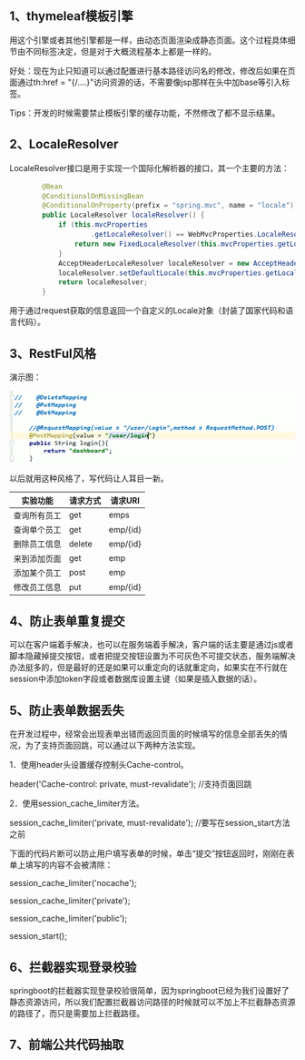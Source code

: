 





## 1、thymeleaf模板引擎

用这个引擎或者其他引擎都是一样，由动态页面渲染成静态页面。这个过程具体细节由不同标签决定，但是对于大概流程基本上都是一样的。

好处：现在为止只知道可以通过配置进行基本路径访问名的修改，修改后如果在页面通过th:href = "{/....}"访问资源的话，不需要像jsp那样在头中加base等引入标签。

Tips：开发的时候需要禁止模板引擎的缓存功能，不然修改了都不显示结果。

## 2、LocaleResolver

LocaleResolver接口是用于实现一个国际化解析器的接口，其一个主要的方法：

```java
		@Bean
		@ConditionalOnMissingBean
		@ConditionalOnProperty(prefix = "spring.mvc", name = "locale")
		public LocaleResolver localeResolver() {
			if (this.mvcProperties
					.getLocaleResolver() == WebMvcProperties.LocaleResolver.FIXED) {
				return new FixedLocaleResolver(this.mvcProperties.getLocale());
			}
			AcceptHeaderLocaleResolver localeResolver = new AcceptHeaderLocaleResolver();
			localeResolver.setDefaultLocale(this.mvcProperties.getLocale());
			return localeResolver;
		}
```

用于通过request获取的信息返回一个自定义的Locale对象（封装了国家代码和语言代码）。



## 3、RestFul风格

演示图：

![1545911415615](1545911371(1).jpg)

以后就用这种风格了，写代码让人耳目一新。

| 实验功能     | 请求方式 | 请求URI  |
| ------------ | -------- | -------- |
| 查询所有员工 | get      | emps     |
| 查询单个员工 | get      | emp/{id} |
| 删除员工信息 | delete   | emp/{id} |
| 来到添加页面 | get      | emp      |
| 添加某个员工 | post     | emp      |
| 修改员工信息 | put      | emp/{id} |



## 4、防止表单重复提交

可以在客户端着手解决，也可以在服务端着手解决，客户端的话主要是通过js或者脚本隐藏掉提交按钮，或者把提交按钮设置为不可灰色不可提交状态，服务端解决办法挺多的，但是最好的还是如果可以重定向的话就重定向，如果实在不行就在session中添加token字段或者数据库设置主键（如果是插入数据的话）。



## 5、防止表单数据丢失

在开发过程中，经常会出现表单出错而返回页面的时候填写的信息全部丢失的情况，为了支持页面回跳，可以通过以下两种方法实现。

1．使用header头设置缓存控制头Cache-control。

header('Cache-control: private, must-revalidate'); //支持页面回跳

2．使用session_cache_limiter方法。

session_cache_limiter('private, must-revalidate'); //要写在session_start方法之前

下面的代码片断可以防止用户填写表单的时候，单击“提交”按钮返回时，刚刚在表单上填写的内容不会被清除：

session_cache_limiter('nocache');

session_cache_limiter('private');

session_cache_limiter('public');

session_start();



## 6、拦截器实现登录校验

springboot的拦截器实现登录校验很简单，因为springboot已经为我们设置好了静态资源访问，所以我们配置拦截器访问路径的时候就可以不加上不拦截静态资源的路径了，而只是需要加上拦截路径。



## 7、前端公共代码抽取



